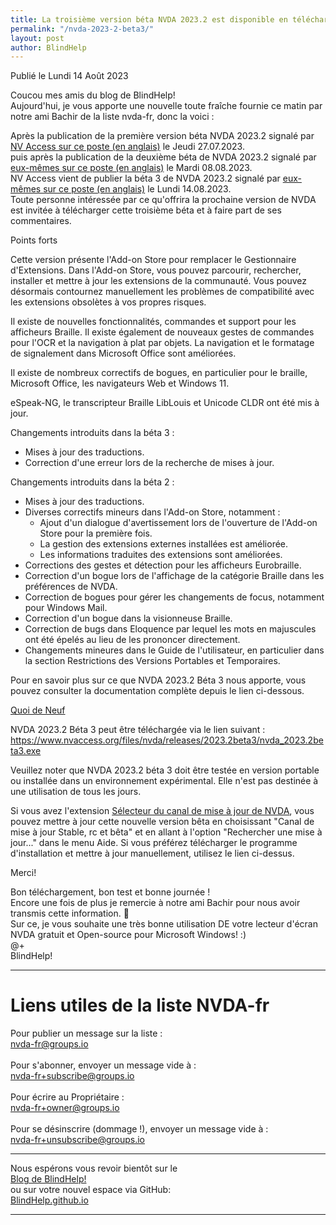 ```yaml
---
title: La troisième version béta NVDA 2023.2 est disponible en téléchargement
permalink: "/nvda-2023-2-beta3/"
layout: post
author: BlindHelp
---
```


<footer>Publié le Lundi 14 Août 2023</footer>


Coucou mes amis du blog de BlindHelp!    
Aujourd'hui, je vous apporte une nouvelle toute fraîche fournie ce matin par notre ami Bachir de la liste nvda-fr, donc la voici :    

Après la publication de la première version béta NVDA 2023.2 signalé par [NV Access sur ce poste (en anglais)](https://www.nvaccess.org/post/nvda-2023-2beta1/) le Jeudi 27.07.2023.    
puis après la publication de la  deuxième béta  de NVDA 2023.2 signalé par [eux-mêmes sur ce poste (en anglais)](https://www.nvaccess.org/post/nvda-2023-2beta2/) le Mardi 08.08.2023.    
NV Access vient de publier la béta 3 de NVDA 2023.2 signalé par [eux-mêmes sur ce poste (en anglais)](https://www.nvaccess.org/post/nvda-2023-2beta3/) le Lundi 14.08.2023.    
Toute personne intéressée par ce qu'offrira la prochaine version de NVDA est invitée à télécharger cette troisième béta et à faire part de ses commentaires.    

Points forts    

Cette version présente l'Add-on Store pour remplacer le Gestionnaire d'Extensions. Dans l'Add-on Store, vous pouvez parcourir, rechercher, installer et mettre à jour les extensions de la communauté. Vous pouvez désormais contournez manuellement les problèmes de compatibilité avec les extensions obsolètes à vos propres risques.

Il existe de nouvelles fonctionnalités, commandes et support pour les afficheurs Braille. Il existe également de nouveaux gestes de commandes pour l'OCR et la navigation  à plat par objets. La navigation et le formatage de signalement dans Microsoft Office sont améliorées.

Il existe de nombreux correctifs de bogues, en particulier pour le braille, Microsoft Office, les navigateurs Web et Windows 11.

eSpeak-NG, le transcripteur Braille  LibLouis et Unicode CLDR ont été mis à jour.

Changements introduits dans la béta 3 :    

- Mises à jour des traductions.
- Correction d'une erreur lors de la recherche de mises à jour.

Changements introduits dans la béta 2 :    

- Mises à jour des traductions.
- Diverses correctifs mineurs dans l'Add-on Store, notamment :
  - Ajout d'un dialogue d'avertissement lors de l'ouverture de l'Add-on Store pour la première fois.
  - La gestion des extensions externes installées est améliorée.
  - Les informations traduites des extensions sont améliorées.
- Corrections des gestes et détection pour les afficheurs Eurobraille.
- Correction d'un bogue lors de l'affichage de la catégorie Braille dans les préférences de NVDA.
- Correction de bogues pour gérer les changements de focus, notamment pour Windows Mail.
- Correction d'un bogue dans la visionneuse Braille.
- Correction de bugs dans Eloquence par lequel les mots en majuscules ont été épelés au lieu de les prononcer directement.
- Changements mineures dans le Guide de l'utilisateur, en particulier dans la section Restrictions des Versions Portables et Temporaires.

Pour en savoir plus sur ce que NVDA 2023.2 Béta 3 nous apporte, vous pouvez consulter la documentation complète depuis le lien ci-dessous.

[Quoi de Neuf](https://www.nvaccess.org/files/nvda/releases/2023.2beta3/documentation/fr/changes.html)

NVDA 2023.2 Béta 3 peut être téléchargée via le lien suivant : <https://www.nvaccess.org/files/nvda/releases/2023.2beta3/nvda_2023.2beta3.exe>

Veuillez noter que NVDA 2023.2 béta 3 doit être testée en version portable ou installée dans un environnement expérimental. Elle n'est pas destinée à une utilisation de tous les jours.    

Si vous avez l'extension [Sélecteur du canal de mise à jour de NVDA](https://blindhelp.github.io/updateChannel/), vous pouvez mettre à jour cette nouvelle version bêta en choisissant "Canal de mise à jour Stable, rc et bêta" et en allant à l'option "Rechercher une mise à jour..." dans le menu Aide. Si vous préférez télécharger le programme d'installation et mettre à jour manuellement, utilisez le lien ci-dessus.

Merci!  

Bon téléchargement, bon test et bonne journée !    
Encore une fois de plus je remercie à notre ami Bachir pour nous avoir transmis cette information. 🤝    
Sur ce, je vous souhaite une très bonne utilisation DE votre lecteur d'écran NVDA gratuit et Open-source pour Microsoft Windows! :)    
@+    
BlindHelp!    

---

# Liens utiles de la liste NVDA-fr #

Pour publier un message sur la liste :    
[nvda-fr@groups.io](mailto:nvda-fr@groups.io)    
<br>
Pour s'abonner, envoyer un message vide à :    
[nvda-fr+subscribe@groups.io](mailto:nvda-fr+subscribe@groups.io)    
<br>
Pour écrire au Propriétaire :    
[nvda-fr+owner@groups.io](mailto:nvda-fr+owner@groups.io)    
<br>
Pour se désinscrire (dommage !), envoyer un message vide à :    
[nvda-fr+unsubscribe@groups.io](mailto:nvda-fr+unsubscribe@groups.io)    

---

Nous espérons vous revoir bientôt sur le      
[Blog de BlindHelp!](http://blindhelp.blogspot.fr/)                    
ou sur  votre nouvel espace via GitHub:                     
[BlindHelp.github.io](https://blindhelp.github.io)                    

---